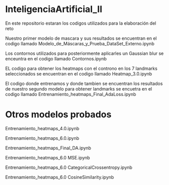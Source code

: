 # InteligenciaArtificial_II
En este repositorio estaran los codigos utilizados para la elaboración del reto

Nuestro primer modelo de mascara y sus resultados se encuentran en el codigo llamado Modelo_de_Máscaras_y_Prueba_DataSet_Externo.ipynb

Los contornos utilizados para posteriormente aplicarles un Gaussian blur se enceuntra en el codigo llamado Contornos.ipynb

EL codigo para obtener los heatmaps con el controno en los 7 landmarks seleccionados se encuentran en el codigo llamado Heatmap_3.0.ipynb

El codigo donde entrenamos y donde tambien se encuentran los resultados de nuestro segundo modelo para obtener landmarks se encuetra en el codigo llamado Entrenamiento_heatmaps_Final_AdaLoss.ipynb

# Otros modelos probados 

Entrenamiento_heatmaps_4.0.ipynb

Entrenamiento_heatmaps_6.0.ipynb

Entrenamiento_heatmaps_Final_DA.ipynb

Entrenamiento_heatmaps_6.0 MSE.ipynb

Entrenamiento_heatmaps_6.0 CategoricalCrossentropy.ipynb

Entrenamiento_heatmaps_6.0 CosineSimilarity.ipynb
